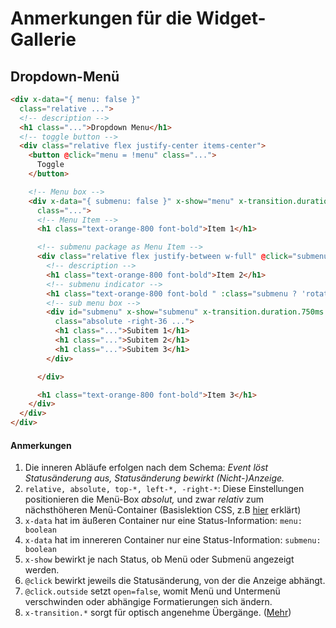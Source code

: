 # Anmerkungen für die Widget-Gallerie

## Dropdown-Menü

```html
<div x-data="{ menu: false }"
  class="relative ...">
  <!-- description -->
  <h1 class="...">Dropdown Menu</h1>
  <!-- toggle button -->
  <div class="relative flex justify-center items-center">
    <button @click="menu = !menu" class="...">
      Toggle
    </button>

    <!-- Menu box -->
    <div x-data="{ submenu: false }" x-show="menu" x-transition.duration.750ms @click.outside="menu=false"
      class="...">
      <!-- Menu Item -->
      <h1 class="text-orange-800 font-bold">Item 1</h1>

      <!-- submenu package as Menu Item -->
      <div class="relative flex justify-between w-full" @click="submenu=!submenu">
        <!-- description -->
        <h1 class="text-orange-800 font-bold">Item 2</h1>
        <!-- submenu indicator -->
        <h1 class="text-orange-800 font-bold " :class="submenu ? 'rotate-90' : ''">&gt;</h1>
        <!-- sub menu box -->
        <div id="submenu" x-show="submenu" x-transition.duration.750ms
          class="absolute -right-36 ...">
          <h1 class="...">Subitem 1</h1>
          <h1 class="...">Subitem 2</h1>
          <h1 class="...">Subitem 3</h1>
        </div>

      </div>

      <h1 class="text-orange-800 font-bold">Item 3</h1>
    </div>
  </div>
</div>
```

#### Anmerkungen

1. Die inneren Abläufe erfolgen nach dem Schema: _Event löst Statusänderung
   aus, Statusänderung bewirkt (Nicht-)Anzeige._
0. `relative, absolute, top-*, left-*, -right-*`: Diese Einstellungen
   positionieren die Menü-Box _absolut,_ und zwar _relativ_ zum nächsthöheren
   Menü-Container (Basislektion CSS, z.B [hier]() erklärt)
0. `x-data` hat im äußeren Container nur eine Status-Information: `menu: boolean`
0. `x-data` hat im innereren Container nur eine Status-Information: `submenu: boolean`
0. `x-show` bewirkt je nach Status, ob Menü oder Submenü angezeigt werden.
0. `@click` bewirkt jeweils die Statusänderung, von der die Anzeige abhängt.
0. `@click.outside` setzt `open=false`, womit Menü und Untermenü verschwinden
   oder abhängige Formatierungen sich ändern.
0. `x-transition.*` sorgt für optisch angenehme Übergänge.
   ([Mehr](https://alpinejs.dev/directives/transition))


